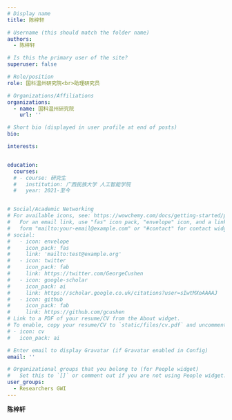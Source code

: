 ```yaml
---
# Display name
title: 陈梓轩

# Username (this should match the folder name)
authors:
  - 陈梓轩

# Is this the primary user of the site?
superuser: false

# Role/position
role: 国科温州研究院<br>助理研究员

# Organizations/Affiliations
organizations:
  - name: 国科温州研究院
    url: ''

# Short bio (displayed in user profile at end of posts)
bio:

interests:


education:
  courses:
  # - course: 研究生
  #   institution: 广西民族大学 人工智能学院
  #   year: 2021-至今


# Social/Academic Networking
# For available icons, see: https://wowchemy.com/docs/getting-started/page-builder/#icons
#   For an email link, use "fas" icon pack, "envelope" icon, and a link in the
#   form "mailto:your-email@example.com" or "#contact" for contact widget.
# social:
#   - icon: envelope
#     icon_pack: fas
#     link: 'mailto:test@example.org'
#   - icon: twitter
#     icon_pack: fab  
#     link: https://twitter.com/GeorgeCushen
#   - icon: google-scholar
#     icon_pack: ai
#     link: https://scholar.google.co.uk/citations?user=sIwtMXoAAAAJ
#   - icon: github
#     icon_pack: fab
#     link: https://github.com/gcushen
# Link to a PDF of your resume/CV from the About widget.
# To enable, copy your resume/CV to `static/files/cv.pdf` and uncomment the lines below.
# - icon: cv
#   icon_pack: ai 

# Enter email to display Gravatar (if Gravatar enabled in Config)
email: ''

# Organizational groups that you belong to (for People widget)
#   Set this to `[]` or comment out if you are not using People widget.
user_groups:
  - Researchers GWI
---
```

**陈梓轩**

